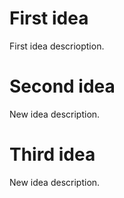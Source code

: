 # First idea
First idea descrioption.

# Second idea
New idea description.

# Third idea
New idea description.
